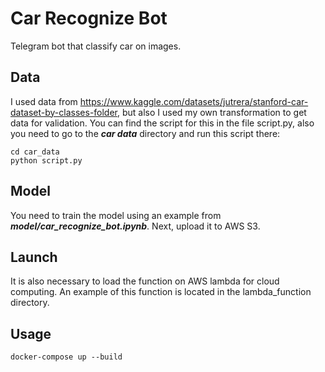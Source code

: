 # Car Recognize Bot

Telegram bot that classify car on images. 

## Data

I used data from https://www.kaggle.com/datasets/jutrera/stanford-car-dataset-by-classes-folder, but
also I used my own transformation to get data for validation. You can find the script for this in the file script.py, 
also you need to go to the **_car data_** directory and run this script there:

```console
cd car_data
python script.py
```

## Model

You need to train the model using an example from _**model/car_recognize_bot.ipynb**_. Next, upload it to AWS S3.

## Launch

It is also necessary to load the function on AWS lambda for cloud computing.
An example of this function is located in the lambda_function directory.

## Usage

```console
docker-compose up --build
```

